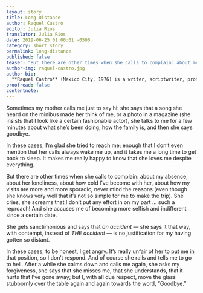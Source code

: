 ```yaml
---
layout: story
title: Long Distance
author: Raquel Castro
editor: Julia Rios
translator: Julia Rios
date: 2019-06-25 01:00:01 -0500
category: short story
permalink: long-distance
published: false
teaser: "But there are other times when she calls to complain: about my absence, about her loneliness, about how cold I’ve become with her..."
author-img: raquel-castro.jpg
author-bio: |
  **Raquel Castro** (Mexico City, 1976) is a writer, scriptwriter, professor and cultural promoter. In 2012 she won the Gran Angular Prize for YA Novel, and as part of the production team for the Mexican TV series _Diálogos en confianza_ she has won the National Journalism Prize twice. She is the author of the novels _Ojos llenos de sombra_, _Lejos de casa_, _Exiliados_, _Dark Doll_, and _Un beso en tu futuro_, as well as the co-anthologist of _Festín de muertos_, a Mexican zombie fiction collection, featuring many of the greatest weird fiction authors form her country. She has a column about children and young adult fiction in _LeeMás_ magazine. Her work has appeared in English in _Latin American Literature Today_, _World Literature Today_, _Nagari_, _Palabras Errantes_ and other publications. She can be found online at her YouTube channel  [www.youtube.com/AlbertoyRaquelMX](http://www.youtube.com/AlbertoyRaquelMX) and on Twitter as [@raxxie_](https://www.twitter.com/raxxie_).
proofread: false
contentnote:
---
```


Sometimes my mother calls me just to say hi: she says that a song she heard on the minibus made her think of me, or a photo in a magazine (she insists that I look like a certain fashionable actor), she talks to me for a few minutes about what she’s been doing, how the family is, and then she says goodbye.

In these cases, I’m glad she tried to reach me; enough that I don’t even mention that her calls always wake me up, and it takes me a long time to get back to sleep. It makes me really happy to know that she loves me despite everything.

But there are other times when she calls to complain: about my absence, about her loneliness, about how cold I’ve become with her, about how my visits are more and more sporadic, never mind the reasons (even though she knows very well that it’s not so simple for me to make the trip). She cries, she screams that I don’t put any effort in on my part ... such a reproach! And she accuses me of becoming more selfish and indifferent since a certain date.

She gets sanctimonious and says that _an accident_ — she says it that way, with contempt, instead of _THE accident_ — is no justification for my having gotten so distant.

In these cases, to be honest, I get angry. It’s really unfair of her to put me in that position, so I don’t respond. And of course she rails and tells me to go to hell. After a while she calms down and calls me again, she asks my forgiveness, she says that she misses me, that she understands, that it hurts that I’ve gone away; but I, with all due respect, move the glass stubbornly over the table again and again towards the word, “Goodbye.”
